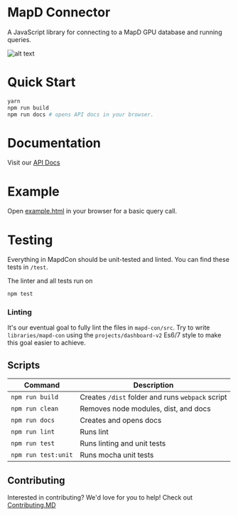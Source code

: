 # MapD Connector

A JavaScript library for connecting to a MapD GPU database and running queries.


![alt text](https://cloud.githubusercontent.com/assets/2932405/25765834/e18ae5c2-31a3-11e7-9afc-989dcf42941c.png "Connector Example with a d3 rendered chart")

# Quick Start
```bash
yarn
npm run build
npm run docs # opens API docs in your browser.
```
# Documentation
Visit our [API Docs](http://mapd.github.io/mapd-connector/docs/)

# Example

Open [example.html](https://mapd.github.io/mapd-connector/examples/browser.html) in your browser for a basic query call.

# Testing

Everything in MapdCon should be unit-tested and linted. You can find these tests in `/test`.

The linter and all tests run on
```bash
npm test
```

### Linting

It's our eventual goal to fully lint the files in `mapd-con/src`. Try to write `libraries/mapd-con` using the `projects/dashboard-v2` Es6/7 style to make this goal easier to achieve.

## Scripts

Command | Description
--- | ---
`npm run build` | Creates `/dist` folder and runs `webpack` script
`npm run clean` | Removes node modules, dist, and docs
`npm run docs` | Creates and opens docs
`npm run lint` | Runs lint
`npm run test` | Runs linting and unit tests
`npm run test:unit` | Runs mocha unit tests

## Contributing

Interested in contributing? We'd love for you to help! Check out [Contributing.MD](.github/CONTRIBUTING.md)
